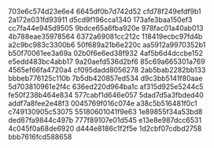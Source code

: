 703e6c574d23e6e4
6645df0b7d742d52
cfd78f249efdf9b1
2a172e031fd93911
d5cd9f196cca1340
173afe3baa150ef3
cc7fa44e945d9505
9bdce65a6fba920e
978fac01a40ab013
4b788eae35978564
6372a69081cc212c
118419ecbc97fd4b
a2c9bc983c3300b6
50f689a21b6e220c
aa5912a9970352b1
b50f70061ee3a69a
02b0f6e6ed38f932
4af5b6d4dccbe152
e5edd483bc4abb17
9a20aefd536d2bf6
85c69a665301a769
4565ef66fa4720a4
cf095dadd8056278
2ab5bab2282bb133
bbbeb776125c110b
7b5db420857ed534
d9c3bb5141f80aae
5d703810961e2f4c
636ed220d964ba1c
af315d925e5244c5
fe50f238b464e834
577cabf1d646e057
5dad7d5a3fbded40
addf7a8fee2e48f3
0045769f016c074e
a38c5b516481f0c1
c749130905c53075
55180601041f9e63
1e89855f34a53bd8
ded87fa9844c497b
777f89107e01d545
e13e8e987dcc6531
4c045f0a68de6920
d444e8186c1f2f5e
1d2cbf07cdbd2758
bbb7616fcd588658
